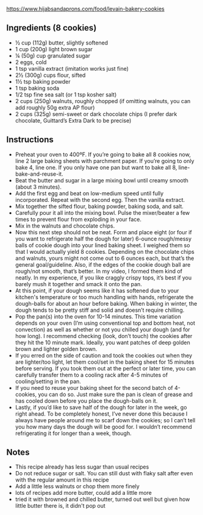 https://www.hijabsandaprons.com/food/levain-bakery-cookies


## Ingredients (8 cookies)
- ½ cup (112g) butter, slightly softened
- 1 cup (200g) light brown sugar
- ¼ (50g) cup granulated sugar
- 2 eggs, cold
- 1 tsp vanilla extract (imitation works just fine)
- 2½ (300g) cups flour, sifted
- 1½ tsp baking powder
- 1 tsp baking soda
- 1/2 tsp fine sea salt (or 1 tsp kosher salt)
- 2 cups (250g) walnuts, roughly chopped
    (if omitting walnuts, you can add roughly 50g extra AP flour)
- 2 cups (325g) semi-sweet or dark chocolate chips (I prefer dark chocolate, Guittard’s Extra Dark to be precise)

## Instructions 

- Preheat your oven to 400ºF. If you’re going to bake all 8 cookies now, line 2 large baking sheets with parchment paper. If you’re going to only bake 4, line one. If you only have one pan but want to bake all 8, line-bake-and-reuse-it.
- Beat the butter and sugar in a large mixing bowl until creamy smooth (about 3 minutes).
- Add the first egg and beat on low-medium speed until fully incorporated. Repeat with the second egg. Then the vanilla extract.
- Mix together the sifted flour, baking powder, baking soda, and salt.
- Carefully pour it all into the mixing bowl. Pulse the mixer/beater a few times to prevent flour from exploding in your face.
- Mix in the walnuts and chocolate chips.
- Now this next step should not be neat. Form and place eight (or four if you want to refrigerate half the dough for later) 6-ounce rough/messy balls of cookie dough into your lined baking sheet. I weighed them so that I would actually yield 8 cookies. Depending on the chocolate chips and walnuts, yours might not come out to 6 ounces each, but that’s the general goal/guideline. Also, if the edges of the cookie dough ball are rough/not smooth, that’s better. In my video, I formed them kind of neatly. In my experience, if you like craggly crispy tops, it’s best if you barely mush it together and smack it onto the pan.
- At this point, if your dough seems like it has softened due to your kitchen's temperature or too much handling with hands, refrigerate the dough-balls for about an hour before baking. When baking in winter, the dough tends to be pretty stiff and solid and doesn’t require chilling.
- Pop the pan(s) into the oven for 10-14 minutes. This time variation depends on your oven (I’m using conventional top and bottom heat, not convection) as well as whether or not you chilled your dough (and for how long). I recommend checking (look, don’t touch) the cookies after they hit the 10 minute mark. Ideally, you want patches of deep golden brown and lighter golden brown.
- If you erred on the side of caution and took the cookies out when they are lighter/too light, let them cool/set in the baking sheet for 15 minutes before serving. If you took them out at the perfect or later time, you can carefully transfer them to a cooling rack after 4-5 minutes of cooling/setting in the pan.
- If you need to reuse your baking sheet for the second batch of 4-cookies, you can do so. Just make sure the pan is clean of grease and has cooled down before you place the dough-balls on it.
 - Lastly, if you’d like to save half of the dough for later in the week, go right ahead. To be completely honest, I’ve never done this because I always have people around me to scarf down the cookies; so I can’t tell you how many days the dough will be good for. I wouldn’t recommend refrigerating it for longer than a week, though.

 ## Notes

- This recipe already has less sugar than usual recipes
- Do not reduce sugar or salt. You can still dust with flaky salt after even with the regular amount in this recipe
- Add a little less walnuts or chop them more finely
- lots of recipes add more butter, could add a little more
- tried it with browned and chilled butter, turned out well but given how little butter there is, it didn't pop out